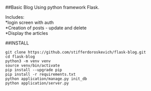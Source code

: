 ##Basic Blog
Using python framework Flask.

Includes:\
*login screen with auth\
*Creation of posts - update and delete\
*Display the articles

##INSTALL
```
git clone https://github.com/stifferdoroskevich/flask-blog.git
cd flask-blog
python3 -m venv venv
source venv/bin/activate
pip install --upgrade pip
pip install -r requirements.txt
python application/manage.py init_db
python application/server.py
```
